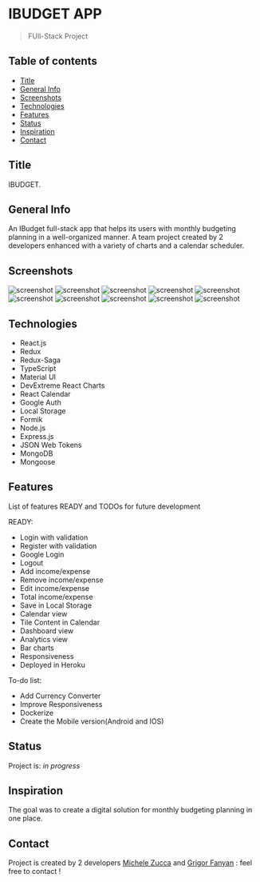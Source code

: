 # IBUDGET APP

> FUll-Stack Project

## Table of contents

- [Title](#Title)
- [General Info](#General-Info)
- [Screenshots](#screenshots)
- [Technologies](#technologies)
- [Features](#features)
- [Status](#status)
- [Inspiration](#inspiration)
- [Contact](#contact)

## Title

IBUDGET.

## General Info

An IBudget full-stack app that helps its users with monthly budgeting planning in a well-organized manner. A team project created by 2 developers enhanced with a variety of charts and a calendar scheduler.

## Screenshots

![screenshot](./client/public/images/home.png)
![screenshot](./client/public/images/register.png)
![screenshot](./client/public/images/dashboard.png)
![screenshot](./client/public/images/addIncome.png)
![screenshot](./client/public/images/income.png)
![screenshot](./client/public/images/expense.png)
![screenshot](./client/public/images/editExpense.png)
![screenshot](./client/public/images/analytics.png)
![screenshot](./client/public/images/profile.png)
![screenshot](./client/public/images/editUser.png)

## Technologies

- React.js
- Redux
- Redux-Saga
- TypeScript
- Material UI
- DevExtreme React Charts
- React Calendar
- Google Auth
- Local Storage
- Formik
- Node.js
- Express.js
- JSON Web Tokens
- MongoDB
- Mongoose

## Features

List of features READY and TODOs for future development

READY:

- Login with validation
- Register with validation
- Google Login
- Logout
- Add income/expense
- Remove income/expense
- Edit income/expense
- Total income/expense
- Save in Local Storage
- Calendar view
- Tile Content in Calendar
- Dashboard view
- Analytics view
- Bar charts
- Responsiveness
- Deployed in Heroku

To-do list:

- Add Currency Converter
- Improve Responsiveness
- Dockerize
- Create the Mobile version(Android and IOS)

## Status

Project is: _in progress_

## Inspiration

The goal was to create a digital solution for monthly budgeting planning in one place.

## Contact

Project is created by 2 developers [Michele Zucca](https://www.linkedin.com/in/michele-zucca/) and [Grigor Fanyan](https://www.linkedin.com/in/gregfanyan/) : 
 feel free to contact !
